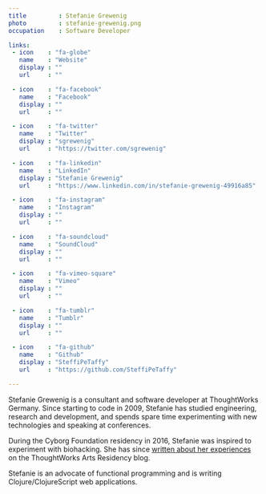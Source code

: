 ```yaml
---
title         : Stefanie Grewenig
photo         : stefanie-grewenig.png
occupation    : Software Developer

links:
 - icon    : "fa-globe"
   name    : "Website"
   display : ""
   url     : ""

 - icon    : "fa-facebook"
   name    : "Facebook"
   display : ""
   url     : ""

 - icon    : "fa-twitter"
   name    : "Twitter"
   display : "sgrewenig"
   url     : "https://twitter.com/sgrewenig"

 - icon    : "fa-linkedin"
   name    : "LinkedIn"
   display : "Stefanie Grewenig"
   url     : "https://www.linkedin.com/in/stefanie-grewenig-49916a85"

 - icon    : "fa-instagram"
   name    : "Instagram"
   display : ""
   url     : ""

 - icon    : "fa-soundcloud"
   name    : "SoundCloud"
   display : ""
   url     : ""

 - icon    : "fa-vimeo-square"
   name    : "Vimeo"
   display : ""
   url     : ""

 - icon    : "fa-tumblr"
   name    : "Tumblr"
   display : ""
   url     : ""

 - icon    : "fa-github"
   name    : "Github"
   display : "SteffiPeTaffy"
   url     : "https://github.com/SteffiPeTaffy"

---
```

Stefanie Grewenig is a consultant and software developer at ThoughtWorks Germany. Since starting to code in 2009, Stefanie has studied engineering, research and development, and spends spare time experimenting with new technologies and speaking at conferences.

During the Cyborg Foundation residency in 2016, Stefanie was inspired to experiment with biohacking. She has since [written about her experiences](/blog/how-i-became-a-cyborg) on the ThoughtWorks Arts Residency blog.

Stefanie is an advocate of functional programming and is writing Clojure/ClojureScript web applications.